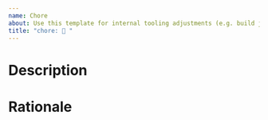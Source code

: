 ```yaml
---
name: Chore
about: Use this template for internal tooling adjustments (e.g. build jobs, internal package updates, ...).
title: "chore: 🔧 "
---
```


# Description

<!--
Please provide a description of the new feature, e.g. what it should do, and how it should behave.
-->

# Rationale

<!--
What is the use-case and the requirement to be solved?
-->
